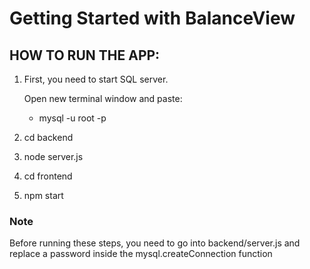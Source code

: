 # Getting Started with BalanceView

## HOW TO RUN THE APP:
1. First, you need to start SQL server.

   Open new terminal window and paste: 

    - mysql -u root -p

2. cd backend
3. node server.js
4. cd frontend
5. npm start


### Note
Before running these steps, you need to go into backend/server.js and replace a password inside the mysql.createConnection function